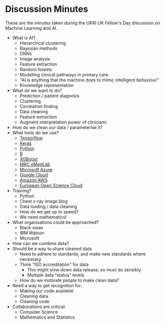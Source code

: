 # Discussion Minutes

These are the minutes taken during the UKRI UK Fellow's Day discussion on Machine Learning and AI.

* What is AI?
	* Hierarchical clustering
	* Bayesian methods
	* DNNs
	* Image analysis
	* Feature extraction
	* Random forests
	* Modelling clinical pathways in primary care
	* "AI is anything that the machine does to mimic intelligent behaviour"
	* Knowledge representation
* What do we want to do?
	* Prediction / patient diagnosis
	* Clustering
	* Correlation finding
	* Data cleaning
	* Feature extraction
	* Augment interpretation power of clinicians
* How do we clean our data / parameterise it?
* What tools do we use?
	* [Tensorflow](https://www.tensorflow.org)
	* [Keras](https://keras.io)
	* [Python](https://www.python.org)
	* [R](https://www.r-project.org)
	* [XGBoost](https://xgboost.ai)
	* [MRC eMedLab](https://wiki.emedlab.ac.uk/display/EPW/Welcome+to+MRC+eMedLab)
	* [Microsoft Azure](https://azure.microsoft.com/en-gb/)
	* [Google Cloud](https://cloud.google.com)
	* [Amazon AWS](https://aws.amazon.com)
	* [European Open Science Cloud](https://ec.europa.eu/research/openscience/index.cfm?pg=open-science-cloud)
* Training?
	* Python
	* Chest x-ray image blog
	* Data loading / data cleaning
	* How do we get up to speed?
	* We need mathematics!
* What organisations could be approached?
	* Black swan
	* IBM Watson
	* Microsoft
* How can we combine data?
* Should be a way to share cleaned data
	* Need to adhere to standards, and make new standards where necessary.
	* Think "ISO accreditation" for data
		* This might slow down data release, so must do sensibly
		* Multiple data "status" levels
	* How do we motivate people to make clean data?
* Need a way to get recognition for:
	* Making our code available
	* Cleaning data
	* Cleaning code
* Collaborations are critical:
	* Computer Science
	* Mathematics and Statistics
